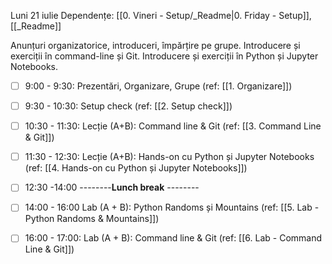 Luni 21 iulie
Dependențe: [[0. Vineri - Setup/_Readme|0. Friday - Setup]], [[_Readme]]

Anunțuri organizatorice, introduceri, împărțire pe grupe.
Introducere și exerciții în command-line și Git.
Introducere și exerciții în Python și Jupyter Notebooks.

- [ ] 9:00 - 9:30: Prezentări, Organizare, Grupe (ref: [[1. Organizare]])
- [ ] 9:30 - 10:30: Setup check (ref: [[2. Setup check]])
- [ ] 10:30 - 11:30: Lecție (A+B): Command line & Git (ref: [[3. Command Line & Git]])
- [ ] 11:30 - 12:30: Lecție (A+B): Hands-on cu Python și Jupyter Notebooks (ref: [[4. Hands-on cu Python și Jupyter Notebooks]])

- [ ] 12:30 -14:00 --------**Lunch break** --------
 
- [ ] 14:00 - 16:00 Lab (A + B): Python Randoms și Mountains   (ref: [[5. Lab - Python Randoms & Mountains]])
- [ ] 16:00 - 17:00: Lab (A + B): Command line & Git (ref: [[6. Lab - Command Line & Git]])
